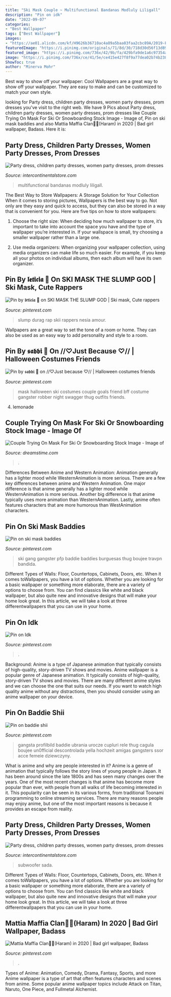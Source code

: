 ```yaml
---
title: "Ski Mask Couple ~ Multifunctional Bandanas Modluly Liligall"
description: "Pin on idk"
date: "2022-09-07"
categories:
- "Best Wallpaper"
tags: ["Best Wallpaper"]
images:
- "https://ae01.alicdn.com/kf/H9626b36710ac4a89a5baa03faa2cbc89A/2019-Popular-Bandana-Scarf-Ring-Kids-Multifunctional-Seamless-Tubular-Magic-Bandanas-Tube-Scarf-Gift-for-Baby.jpg_640x640.jpg"
featuredImage: "https://i.pinimg.com/originals/71/8d/30/718d30d56f13d89acaf3c5e5648ae17e.jpg"
featured_image: "https://i.pinimg.com/736x/42/9b/fa/429bfa9de1a6c97354ac3a5731ef15f5.jpg"
image: "https://i.pinimg.com/736x/ce/41/5e/ce415e427f8f9a77dea02b74b238ca01.jpg"
ShowToc: true
author: "Minerva Mohr"
---
```



Best way to show off your wallpaper:
Cool Wallpapers are a great way to show off your wallpaper. They are easy to make and can be customized to match your own style.

	

		
looking for Party dress, children party dresses, women party dresses, prom dresses you've visit to the right web. We have 9 Pics about Party dress, children party dresses, women party dresses, prom dresses like Couple Trying On Mask For Ski Or Snowboarding Stock Image - Image of, Pin on ski mask baddies and also Mattia Maffia Clan🖤💸(Haram) in 2020 | Bad girl wallpaper, Badass. Here it is:
		
    
## Party Dress, Children Party Dresses, Women Party Dresses, Prom Dresses

<img loading=lazy src="https://ae01.alicdn.com/kf/H9626b36710ac4a89a5baa03faa2cbc89A/2019-Popular-Bandana-Scarf-Ring-Kids-Multifunctional-Seamless-Tubular-Magic-Bandanas-Tube-Scarf-Gift-for-Baby.jpg_640x640.jpg" onerror="this.onerror=null;this.src='https://tse3.mm.bing.net/th?id=OIP.kp69ALKodma87U05x0CrTwHaHa&amp;pid=15.1';" alt="Party dress, children party dresses, women party dresses, prom dresses">

_Source: intercontinentalstore.com_

>multifunctional bandanas modluly liligall. 

	

The Best Way to Store Wallpapers: A Storage Solution for Your Collection
When it comes to storing pictures, Wallpapers is the best way to go. Not only are they easy and quick to access, but they can also be stored in a way that is convenient for you. Here are five tips on how to store wallpapers:
1) Choose the right size: When deciding how much wallpaper to store, it’s important to take into account the space you have and the type of wallpaper you’re interested in. If your wallspace is small, try choosing a smaller wallpaper rather than a large one.

2) Use media organizers: When organizing your wallpaper collection, using media organizers can make life so much easier. For example, if you keep all your photos on individual albums, then each album will have its own organizer.

    
## Pin By 𝖑𝖊𝖙𝖎𝖈𝖎𝖆 🦋 On SKI MASK THE SLUMP GOD | Ski Mask, Cute Rappers

<img loading=lazy src="https://i.pinimg.com/736x/dd/77/a0/dd77a054246dcb7415f9548b1a009e00.jpg" onerror="this.onerror=null;this.src='https://tse4.mm.bing.net/th?id=OIP.gCkwwvwK5JC6PK_Qupj9QQHaM4&amp;pid=15.1';" alt="Pin by 𝖑𝖊𝖙𝖎𝖈𝖎𝖆 🦋 on SKI MASK THE SLUMP GOD | Ski mask, Cute rappers">

_Source: pinterest.com_

>slump durag rap skii rappers nesia amour. 

	

Wallpapers are a great way to set the tone of a room or home. They can also be used as an easy way to add personality and style to a room.

    
## Pin By 𝖘𝖆𝖇𝖇𝖎 🖤 On //♡Just Because ♡// | Halloween Costumes Friends

<img loading=lazy src="https://i.pinimg.com/originals/71/8d/30/718d30d56f13d89acaf3c5e5648ae17e.jpg" onerror="this.onerror=null;this.src='https://tse2.mm.bing.net/th?id=OIP.IxDf8q7mZq2cOe2EdwrgDwHaJ3&amp;pid=15.1';" alt="Pin by 𝖘𝖆𝖇𝖇𝖎 🖤 on //♡Just because ♡// | Halloween costumes friends">

_Source: pinterest.com_

>mask halloween ski costumes couple goals friend bff costume gangster robber night swagger thug outfits friends. 

	

4. lemonade 

    
## Couple Trying On Mask For Ski Or Snowboarding Stock Image - Image Of

<img loading=lazy src="https://thumbs.dreamstime.com/z/couple-trying-mask-ski-snowboarding-couple-showcase-trying-mask-ski-snowboarding-shopping-sports-157899493.jpg" onerror="this.onerror=null;this.src='https://tse1.mm.bing.net/th?id=OIP.TyjwrSuAw6DRnteuRqZ6NwHaGZ&amp;pid=15.1';" alt="Couple Trying On Mask For Ski Or Snowboarding Stock Image - Image of">

_Source: dreamstime.com_

>. 

	

Differences Between Anime and Western Animation: Animation generally has a lighter mood while WesternAnimation is more serious.
There are a few key differences between anime and Western Animation. One major difference is that anime generally has a lighter mood while WesternAnimation is more serious. Another big difference is that anime typically uses more animation than WesternAnimation. Lastly, anime often features characters that are more humorous than WestAnimation characters.

    
## Pin On Ski Mask Baddies

<img loading=lazy src="https://i.pinimg.com/736x/e1/0f/12/e10f120bd5aa5fd96b236838729d56ee.jpg" onerror="this.onerror=null;this.src='https://tse1.mm.bing.net/th?id=OIP.OV9N8iXHfTSS6DUcPvBs6AHaHQ&amp;pid=15.1';" alt="Pin on ski mask baddies">

_Source: pinterest.com_

>ski gang gangster pfp baddie baddies burguesas thug boujee travpn bandida. 

	

Different Types of Walls: Floor, Countertops, Cabinets, Doors, etc.
When it comes toWallpapers, you have a lot of options. Whether you are looking for a basic wallpaper or something more elaborate, there are a variety of options to choose from. You can find classics like white and black wallpaper, but also quite new and innovative designs that will make your home look great. In this article, we will take a look at three differentwallpapers that you can use in your home.

    
## Pin On Idk

<img loading=lazy src="https://i.pinimg.com/736x/ce/41/5e/ce415e427f8f9a77dea02b74b238ca01.jpg" onerror="this.onerror=null;this.src='https://tse3.mm.bing.net/th?id=OIP.x_aFqY7vdjrIRVuMkuCKswHaHa&amp;pid=15.1';" alt="Pin on Idk">

_Source: pinterest.com_

>. 

	

Background: Anime is a type of Japanese animation that typically consists of high-quality, story-driven TV shows and movies.
Anime wallpaper is a popular genre of Japanese animation. It typically consists of high-quality, story-driven TV shows and movies. There are many different anime styles and we can choose the one that suits our needs. If you want to watch high quality anime without any distractions, then you should consider using an anime wallpaper on your device.

    
## Pin On Baddie Shii

<img loading=lazy src="https://i.pinimg.com/736x/ac/63/63/ac6363e0bc2f0e747c605a7e21da895d.jpg" onerror="this.onerror=null;this.src='https://tse3.mm.bing.net/th?id=OIP.CWQu4b08tczTK-naV_6WrwHaFg&amp;pid=15.1';" alt="Pin on baddie shii">

_Source: pinterest.com_

>gangsta profilbild baddie ubrania urocze cupluri rele thug cagula boujee un0fficial descontrolada yella hochzeit amigas gangsters ssor acce femeie dziewczyny. 

	

What is anime and why are people interested in it?
Anime is a genre of animation that typically follows the story lines of young people in Japan. It has been around since the late 1800s and has seen many changes over the years. One of the most recent changes is that anime has become more popular than ever, with people from all walks of life becoming interested in it. This popularity can be seen in its various forms, from traditional Toonami programming to online streaming services. There are many reasons people may enjoy anime, but one of the most important reasons is because it provides an escape from reality.

    
## Party Dress, Children Party Dresses, Women Party Dresses, Prom Dresses

<img loading=lazy src="https://ae01.alicdn.com/kf/UTB8DjngrFfJXKJkSamHq6zLyVXah/SADA-V-160-USB-Wired-Wooden-Combination-Speakers-Computer-Speakers-Bass-Stereo-Music-Player-Subwoofer-Sound.jpg_220x220.jpg" onerror="this.onerror=null;this.src='https://tse4.mm.bing.net/th?id=OIP.J3LxE7UiMOLwgj8dlhVU-AAAAA&amp;pid=15.1';" alt="Party dress, children party dresses, women party dresses, prom dresses">

_Source: intercontinentalstore.com_

>subwoofer sada. 

	

Different Types of Walls: Floor, Countertops, Cabinets, Doors, etc.
When it comes toWallpapers, you have a lot of options. Whether you are looking for a basic wallpaper or something more elaborate, there are a variety of options to choose from. You can find classics like white and black wallpaper, but also quite new and innovative designs that will make your home look great. In this article, we will take a look at three differentwallpapers that you can use in your home.

    
## Mattia Maffia Clan🖤💸(Haram) In 2020 | Bad Girl Wallpaper, Badass

<img loading=lazy src="https://i.pinimg.com/736x/42/9b/fa/429bfa9de1a6c97354ac3a5731ef15f5.jpg" onerror="this.onerror=null;this.src='https://tse3.mm.bing.net/th?id=OIP.slfQdK25_Cg28wQJoZXf6QHaHQ&amp;pid=15.1';" alt="Mattia Maffia Clan🖤💸(Haram) in 2020 | Bad girl wallpaper, Badass">

_Source: pinterest.com_

>. 

	

Types of Anime: Animation, Comedy, Drama, Fantasy, Sports, and more
Anime wallpaper is a type of art that often features characters and scenes from anime. Some popular anime wallpaper topics include Attack on Titan, Naruto, One Piece, and Fullmetal Alchemist.

